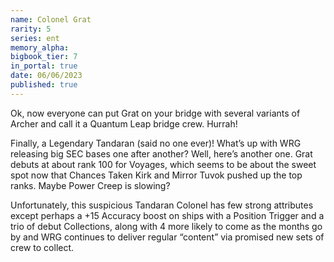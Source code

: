 ```yaml
---
name: Colonel Grat
rarity: 5
series: ent
memory_alpha:
bigbook_tier: 7
in_portal: true
date: 06/06/2023
published: true
---
```


Ok, now everyone can put Grat on your bridge with several variants of Archer and call it a Quantum Leap bridge crew.  Hurrah!

Finally, a Legendary Tandaran (said no one ever)!  What’s up with WRG releasing big SEC bases one after another?  Well, here’s another one.  Grat debuts at about rank 100 for Voyages, which seems to be about the sweet spot now that Chances Taken Kirk and Mirror Tuvok pushed up the top ranks.  Maybe Power Creep is slowing?

Unfortunately, this suspicious Tandaran Colonel has few strong attributes except perhaps a +15 Accuracy boost on ships with a Position Trigger and a trio of debut Collections, along with 4 more likely to come as the months go by and WRG continues to deliver regular “content” via promised new sets of crew to collect.
